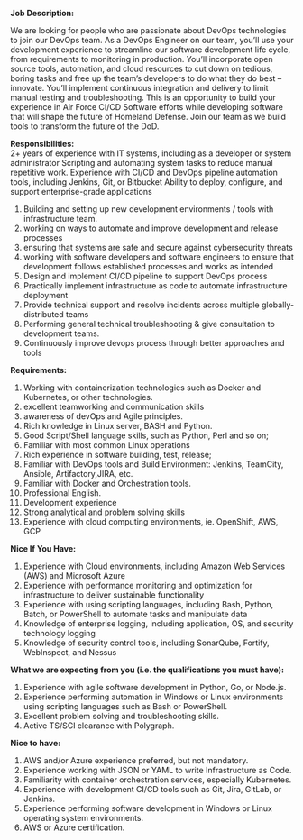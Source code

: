 **Job Description:**

We are looking for people who are passionate about DevOps technologies to join our DevOps team. As a DevOps Engineer on our team, you’ll use your development experience to streamline our software development life cycle, from requirements to monitoring in production. 
You’ll incorporate open source tools, automation, and cloud resources to cut down on tedious, boring tasks and free up the team’s developers to do what they do best – innovate. You’ll implement continuous integration and delivery to limit manual testing and troubleshooting. This is an opportunity to build your experience in Air Force CI/CD Software efforts while developing software that will shape the future of Homeland Defense. Join our team as we build tools to transform the future of the DoD.

**Responsibilities:**  
2+ years of experience with IT systems, including as a developer or system administrator
Scripting and automating system tasks to reduce manual repetitive work.
Experience with CI/CD and DevOps pipeline automation tools, including Jenkins, Git, or Bitbucket
Ability to deploy, configure, and support enterprise-grade applications

1.  Building and setting up new development environments / tools with infrastructure team.
2.  working on ways to automate and improve development and release processes
3.  ensuring that systems are safe and secure against cybersecurity threats
4.  working with software developers and software engineers to ensure that development follows established processes and works as intended
5.  Design and implement CI/CD pipeline to support DevOps process
6.  Practically implement infrastructure as code to automate infrastructure deployment
7.   Provide technical support and resolve incidents across multiple globally-distributed teams
8.  Performing general technical troubleshooting & give consultation to development teams.
9.  Continuously improve devops process through better approaches and tools

**Requirements:**

1. Working with containerization technologies such as Docker and Kubernetes, or other technologies.
2. excellent teamworking and communication skills
3. awareness of devOps and Agile principles.
4. Rich knowledge in Linux server, BASH and Python. 
5. Good Script/Shell language skills, such as Python, Perl and so on;
6. Familiar with most common Linux operations
7. Rich experience in software building, test, release;
8. Familiar with DevOps tools and Build Environment: Jenkins, TeamCity, Ansible, Artifactory,JIRA, etc.
9.  Familiar with Docker and Orchestration tools.
10.  Professional English.
11. Development experience
12.  Strong analytical and problem solving skills
13.  Experience with cloud computing environments, ie. OpenShift, AWS, GCP

**Nice If You Have:**

1. Experience with Cloud environments, including Amazon Web Services (AWS) and Microsoft Azure
2. Experience with performance monitoring and optimization for infrastructure to deliver sustainable functionality
3. Experience with using scripting languages, including Bash, Python, Batch, or PowerShell to automate tasks and manipulate data
4. Knowledge of enterprise logging, including application, OS, and security technology logging
5. Knowledge of security control tools, including SonarQube, Fortify, WebInspect, and Nessus

**What we are expecting from you (i.e. the qualifications you must have):**

1. Experience with agile software development in Python, Go, or Node.js.
2. Experience performing automation in Windows or Linux environments using scripting languages such as Bash or PowerShell.
3. Excellent problem solving and troubleshooting skills.
4. Active TS/SCI clearance with Polygraph.

**Nice to have:**

1. AWS and/or Azure experience preferred, but not mandatory.
2. Experience working with JSON or YAML to write Infrastructure as Code.
3. Familiarity with container orchestration services, especially Kubernetes.
4. Experience with development CI/CD tools such as Git, Jira, GitLab, or Jenkins.
5. Experience performing software development in Windows or Linux operating system environments.
6. AWS or Azure certification.